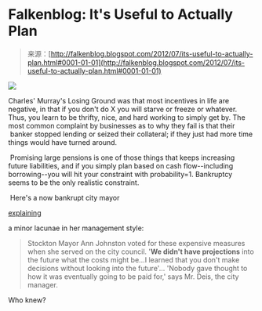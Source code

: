 <!--yml
category: 未分类
date: 2024-05-12 20:26:18
-->

# Falkenblog: It's Useful to Actually Plan

> 来源：[http://falkenblog.blogspot.com/2012/07/its-useful-to-actually-plan.html#0001-01-01](http://falkenblog.blogspot.com/2012/07/its-useful-to-actually-plan.html#0001-01-01)

[![](img/b3e8e61fb51b70f17ce9420225e1e301.png)](https://blogger.googleusercontent.com/img/b/R29vZ2xl/AVvXsEgyJyuYZuwv72xsmpbnibuA70wT9UQzrFR3GzBtBpUK09NqsyY8ST_K0LKyBLXFTjAbg0hRbBxjLDXdJsW6UbkLpITR9AKNnv3Fy0NpMGCbua9Jxnakmy5L9i2sexFQfUCZQgtmWw/s1600/Stockton_Bankruptcy_CABM113.large.jpg)

Charles' Murray's Losing Ground was that most incentives in life are negative, in that if you don't do X you will starve or freeze or whatever. Thus, you learn to be thrifty, nice, and hard working to simply get by. The most common complaint by businesses as to why they fail is that their  banker stopped lending or seized their collateral; if they just had more time things would have turned around.

 Promising large pensions is one of those things that keeps increasing future liabilities, and if you simply plan based on cash flow--including borrowing--you will hit your constraint with probability=1\. Bankruptcy seems to be the only realistic constraint.

 Here's a now bankrupt city mayor

[explaining](http://www.berding-weil.net/articles/ponzi-scheme.php)

a minor lacunae in her management style:

> Stockton Mayor Ann Johnston voted for these expensive measures when she served on the city council. '**We didn't have projections** into the future what the costs might be…I learned that you don't make decisions without looking into the future'… 'Nobody gave thought to how it was eventually going to be paid for,' says Mr. Deis, the city manager.

Who knew?